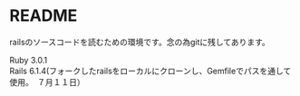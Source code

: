 # README

railsのソースコードを読むための環境です。念の為gitに残してあります。  

Ruby 3.0.1  
Rails 6.1.4(フォークしたrailsをローカルにクローンし、Gemfileでパスを通して使用。　７月１１日）  
